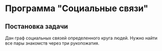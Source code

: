 # Программа "Социальные связи"
## Постановка задачи
Дан граф социальных связей определенного круга людей. Нужно найти все пары знакомств через три рукопожатия.
